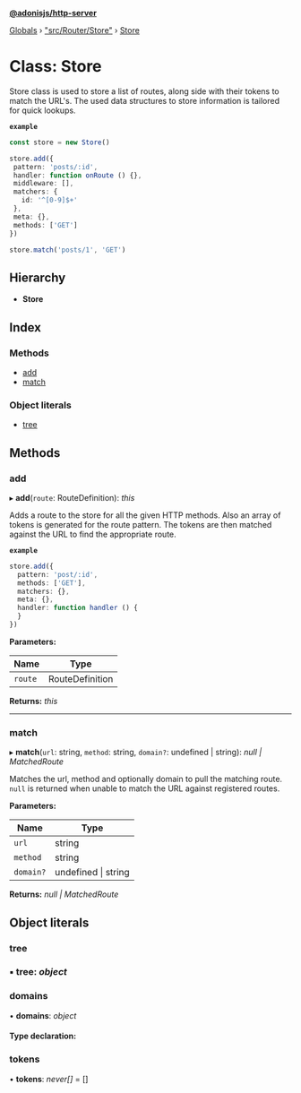 **[@adonisjs/http-server](../README.md)**

[Globals](../README.md) › [&quot;src/Router/Store&quot;](../modules/_src_router_store_.md) › [Store](_src_router_store_.store.md)

# Class: Store

Store class is used to store a list of routes, along side with their tokens
to match the URL's. The used data structures to store information is tailored
for quick lookups.

**`example`** 
```ts
const store = new Store()

store.add({
 pattern: 'posts/:id',
 handler: function onRoute () {},
 middleware: [],
 matchers: {
   id: '^[0-9]$+'
 },
 meta: {},
 methods: ['GET']
})

store.match('posts/1', 'GET')
```

## Hierarchy

* **Store**

## Index

### Methods

* [add](_src_router_store_.store.md#add)
* [match](_src_router_store_.store.md#match)

### Object literals

* [tree](_src_router_store_.store.md#tree)

## Methods

###  add

▸ **add**(`route`: RouteDefinition): *this*

Adds a route to the store for all the given HTTP methods. Also an array
of tokens is generated for the route pattern. The tokens are then
matched against the URL to find the appropriate route.

**`example`** 
```ts
store.add({
  pattern: 'post/:id',
  methods: ['GET'],
  matchers: {},
  meta: {},
  handler: function handler () {
  }
})
```

**Parameters:**

Name | Type |
------ | ------ |
`route` | RouteDefinition |

**Returns:** *this*

___

###  match

▸ **match**(`url`: string, `method`: string, `domain?`: undefined | string): *null | MatchedRoute*

Matches the url, method and optionally domain to pull the matching
route. `null` is returned when unable to match the URL against
registered routes.

**Parameters:**

Name | Type |
------ | ------ |
`url` | string |
`method` | string |
`domain?` | undefined &#124; string |

**Returns:** *null | MatchedRoute*

## Object literals

###  tree

### ▪ **tree**: *object*

###  domains

• **domains**: *object*

#### Type declaration:

###  tokens

• **tokens**: *never[]* =  []